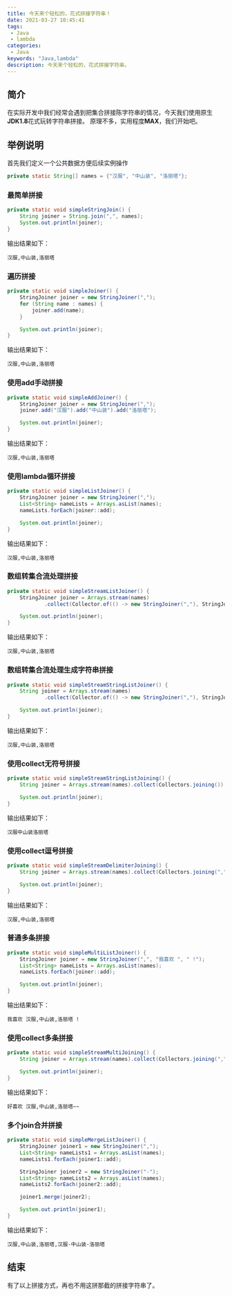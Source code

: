 ```yaml
---
title: 今天来个轻松的，花式拼接字符串！
date: 2021-03-27 10:45:41
tags: 
 - Java
 - lambda
categories: 
 - Java
keywords: "Java,lambda"
description: 今天来个轻松的，花式拼接字符串。
---
```


## 简介
在实际开发中我们经常会遇到把集合拼接陈字符串的情况，今天我们使用原生**JDK1.8**花式玩转字符串拼接。
原理不多，实用程度**MAX**，我们开始吧。

## 举例说明
首先我们定义一个公共数据方便后续实例操作
```java
private static String[] names = {"汉服", "中山装", "洛丽塔"};
```

### 最简单拼接
```java
private static void simpleStringJoin() {
    String joiner = String.join(",", names);
    System.out.println(joiner);
}
```
输出结果如下：
```
汉服,中山装,洛丽塔
```

### 遍历拼接
```java
private static void simpleJoiner() {
    StringJoiner joiner = new StringJoiner(",");
    for (String name : names) {
        joiner.add(name);
    }

    System.out.println(joiner);
}
```
输出结果如下：
```
汉服,中山装,洛丽塔
```

### 使用add手动拼接
```java
private static void simpleAddJoiner() {
    StringJoiner joiner = new StringJoiner(",");
    joiner.add("汉服").add("中山装").add("洛丽塔");

    System.out.println(joiner);
}
```
输出结果如下：
```
汉服,中山装,洛丽塔
```

### 使用lambda循环拼接
```java
private static void simpleListJoiner() {
    StringJoiner joiner = new StringJoiner(",");
    List<String> nameLists = Arrays.asList(names);
    nameLists.forEach(joiner::add);

    System.out.println(joiner);
}
```
输出结果如下：
```
汉服,中山装,洛丽塔
```

### 数组转集合流处理拼接
```java
private static void simpleStreamListJoiner() {
    StringJoiner joiner = Arrays.stream(names)
            .collect(Collector.of(() -> new StringJoiner(","), StringJoiner::add, StringJoiner::merge));

    System.out.println(joiner);
}
```
输出结果如下：
```
汉服,中山装,洛丽塔
```

### 数组转集合流处理生成字符串拼接
```java
private static void simpleStreamStringListJoiner() {
    String joiner = Arrays.stream(names)
            .collect(Collector.of(() -> new StringJoiner(","), StringJoiner::add, StringJoiner::merge, StringJoiner::toString));

    System.out.println(joiner);
}
```
输出结果如下：
```
汉服,中山装,洛丽塔
```

### 使用collect无符号拼接
```java
private static void simpleStreamStringListJoining() {
    String joiner = Arrays.stream(names).collect(Collectors.joining());

    System.out.println(joiner);
}
```
输出结果如下：
```
汉服中山装洛丽塔
```

### 使用collect逗号拼接
```java
private static void simpleStreamDelimiterJoining() {
    String joiner = Arrays.stream(names).collect(Collectors.joining(","));

    System.out.println(joiner);
}
```
输出结果如下：
```
汉服,中山装,洛丽塔
```

### 普通多条拼接
```java
private static void simpleMultiListJoiner() {
    StringJoiner joiner = new StringJoiner(",", "我喜欢 ", " !");
    List<String> nameLists = Arrays.asList(names);
    nameLists.forEach(joiner::add);

    System.out.println(joiner);
}
```
输出结果如下：
```
我喜欢 汉服,中山装,洛丽塔 !
```

### 使用collect多条拼接
```java
private static void simpleStreamMultiJoining() {
    String joiner = Arrays.stream(names).collect(Collectors.joining(",", "好喜欢 ", "~~"));

    System.out.println(joiner);
}
```
输出结果如下：
```
好喜欢 汉服,中山装,洛丽塔~~
```

### 多个join合并拼接
```java
private static void simpleMergeListJoiner() {
    StringJoiner joiner1 = new StringJoiner(",");
    List<String> nameLists1 = Arrays.asList(names);
    nameLists1.forEach(joiner1::add);

    StringJoiner joiner2 = new StringJoiner("-");
    List<String> nameLists2 = Arrays.asList(names);
    nameLists2.forEach(joiner2::add);

    joiner1.merge(joiner2);

    System.out.println(joiner1);
}
```
输出结果如下：
```
汉服,中山装,洛丽塔,汉服-中山装-洛丽塔
```

## 结束
有了以上拼接方式，再也不用这拼那截的拼接字符串了。